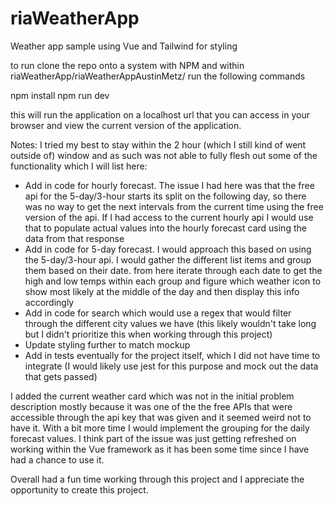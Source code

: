 # riaWeatherApp
Weather app sample using Vue and Tailwind for styling

to run clone the repo onto a system with NPM and within riaWeatherApp/riaWeatherAppAustinMetz/ run the following commands

npm install
npm run dev

this will run the application on a localhost url that you can access in your browser and view the current version of the application.

Notes:
I tried my best to stay within the 2 hour (which I still kind of went outside of) window and as such was not able to fully flesh out some of the functionality which I will list here:
- Add in code for hourly forecast. The issue I had here was that the free api for the 5-day/3-hour starts its split on the following day, so there was no way to get the next intervals from the current time using the free version of the api. If I had access to the current hourly api I would use that to populate actual values into the hourly forecast card using the data from that response
- Add in code for 5-day forecast. I would approach this based on using the 5-day/3-hour api. I would gather the different list items and group them based on their date. from here iterate through each date to get the high and low temps within each group and figure which weather icon to show most likely at the middle of the day and then display this info accordingly
- Add in code for search which would use a regex that would filter through the different city values we have (this likely wouldn't take long but I didn't prioritize this when working through this project)
- Update styling further to match mockup
- Add in tests eventually for the project itself, which I did not have time to integrate (I would likely use jest for this purpose and mock out the data that gets passed)

I added the current weather card which was not in the initial problem description mostly because it was one of the the free APIs that were accessible through the api key that was given and it seemed weird not to have it. With a bit more time I would implement the grouping for the daily forecast values. I think part of the issue was just getting refreshed on working within the Vue framework as it has been some time since I have had a chance to use it.

Overall had a fun time working through this project and I appreciate the opportunity to create this project.
